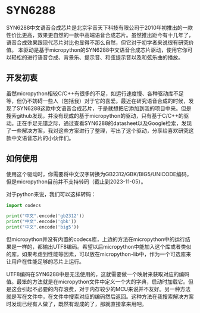 # SYN6288
SYN6288中文语音合成芯片是北京宇音天下科技有限公司于2010年初推出的一款性价比更高，效果更自然的一款中高端语音合成芯片。虽然推出距今有十几年了，语音合成效果跟现代芯片对比也显得不那么自然，但它对于初学者来说很有研究价值。
本驱动是基于micropython的SYN6288中文语音合成芯片驱动，使用它你可以轻松的进行语音合成、背景乐、提示音、和弦提示音以及和弦乐曲的播放。

## 开发初衷
虽然micropython相较C/C++有很多的不足，如运行速度慢、各种驱动库不足等，但仍不妨碍一些人（包括我）对于它的喜爱。最近在研究语音合成的时候，发现了SYN6288这款中文语音合成芯片，于是就想把它添加到我的项目中来。但是搜索github发现，并没有现成的基于micropython的驱动，只有基于C/C++的驱动。正在手足无错之际，通过查看SYN6288的datasheet以及Google检索，发现了一些解决方案，我对这些方案进行了整理，写出了这个驱动，分享给喜欢研究这款中文语音芯片的小伙伴们。

## 如何使用
使用这个驱动时，你需要将中文汉字转换为GB2312/GBK/BIG5/UNICODE编码，但是micropython目前并不支持转码（截止到2023-11-05）。

对于python来说，我们可以这样转码：
```Python
import codecs

print("中文".encode('gb2312'))
print("中文".encode('gbk'))
print("中文".encode('big5'))
```
但micropython并没有内置的codecs库，上边的方法在micropython中的运行结果是一样的，都输出UTF8编码。希望以后micropython中能加入这个库或者类似的库，如果考虑到性能等因素，可以放在micropython-lib中，作为一个可选库来让用户在性能足够的芯片上运行。

UTF8编码在SYN6288中是无法使用的，这就需要做一个映射来获取对应的编码值。最笨的方法就是在micropython文件中定义一个大的字典，启动时加载它。但是这会引起不必要的内存浪费，对于内存较少的MCU来说并不友好。另一种方法就是写在文件中，在文件中搜索对应的编码然后返回。这种方法在我搜索解决方案时发现已经有人做了，既然有现成的了，那就直接拿来用吧。
